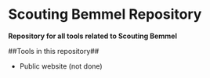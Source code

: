 # Scouting Bemmel Repository
**Repository for all tools related to Scouting Bemmel**

##Tools in this repository##
* Public website		(not done)
